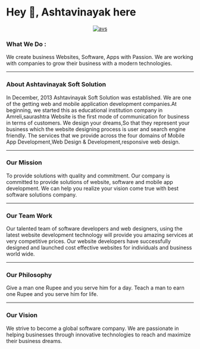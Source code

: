 # Hey 👋, Ashtavinayak here

<p align='center'>
  <a href='https://ashtavinayaksoftsolution.in/'>
    <img src='https://ashtavinayaksoftsolution.in/public/images/AV.png' alt='avs' />
  </a>
</p>

### What We Do :
We create business Websites, Software, Apps with Passion. We are working with companies to grow their business with a modern technologies.

---

### About Ashtavinayak Soft Solution
In December, 2013 Ashtavinayak Soft Solution was established. We are one of the getting web and mobile application development companies.At beginning, we started this as educational institution company in Amreli,saurashtra Website is the first mode of communication for business in terms of customers. We design your dreams,So that they represent your business which the website designing process is user and search engine friendly. The services that we provide across the four domains of Mobile App Development,Web Design & Development,responsive web design.

---

### Our Mission
To provide solutions with quality and commitment. Our company is committed to provide solutions of website, software and mobile app development. We can help you realize your vision come true with best software solutions company.

---

### Our Team Work
Our talented team of software developers and web designers, using the latest website development technology will provide you amazing services at very competitive prices. Our website developers have successfully designed and launched cost effective websites for individuals and business world wide.

---

### Our Philosophy
Give a man one Rupee and you serve him for a day. Teach a man to earn one Rupee and you serve him for life.

---

### Our Vision
We strive to become a global software company. We are passionate in helping businesses through innovative technologies to reach and maximize their business dreams.
